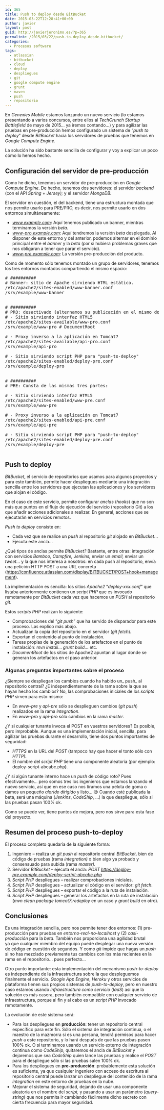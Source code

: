 ```yaml
---
id: 365
title: Push to deploy desde BitBucket
date: 2015-03-22T12:28:41+00:00
author: javier
layout: post
guid: http://javierjeronimo.es/?p=365
permalink: /2015/03/22/push-to-deploy-desde-bitbucket/
categories:
  - Procesos software
tags:
  - atlassian
  - bitbucket
  - cloud
  - deploy
  - despliegues
  - git
  - google compute engine
  - grunt
  - maven
  - push
  - repositorio
---
```

En _Genexies Mobile_ estamos lanzando un nuevo servicio (lo estamos presentando a varios concursos, entre ellos al _TechCrunch Startup Battlefield_ de mayo de 2015&#8230; ya iremos contando&#8230;) y para agilizar las pruebas en pre-producción hemos configurado un sistema de &#8220;_push to deploy_&#8221; desde _BitBucket_ hacia los servidores de pruebas que tenemos en _Google Compute Engine_.

<!--more-->

La solución ha sido bastante sencilla de configurar y voy a explicar un poco cómo lo hemos hecho.

## Configuración del servidor de pre-producción

Como he dicho, tenemos un servidor de pre-producción en _Google Compute Engine_. De hecho, tenemos dos servidores: el servidor _backend_ (con el API _Spring_ + _Jersey);_ y el servidor _MongoDB._

El servidor en cuestión, el del backend, tiene una estructura montada que nos permite usarlo para PRE/PRO, es decir, nos permite usarlo en dos entornos simultáneamente:

  * _www.example.com_: Aquí tenemos publicado un banner, mientras terminamos la versión _beta_.
  * _www-pro.example.com_: Aquí tendremos la versión _beta_ desplegada. Al disponer de este entorno y del anterior, podemos alternar en el dominio principal entre el _banner_ y la _beta_ (por si hubiera problemas graves que nos obligaran a tener que parar el servicio).
  * _www-pre.example.com_: La versión pre-producción del producto.

Como de momento sólo tenemos montado un grupo de servidores, tenemos los tres entornos montados compartiendo el mismo espacio:

<pre># ##########
# Banner: sitio de Apache sirviendo HTML estático.
/etc/apache2/sites-enabled/www-banner.conf
/srv/example/www-banner


# ##########
# PRO: desactivado (alternamos su publicación en el mismo dominio que el banner anterior). Consta de dos partes (servicio) y una adicional ("push-to-deploy"):
# - Sitio sirviendo interfaz HTML5
/etc/apache2/sites-available/www-pro.conf
/srv/example/www-pro # DocumentRoot

# - Proxy inverso a la aplicación en Tomcat7
/etc/apache2/sites-available/api-pro.conf
/srv/example/api-pro

# - Sitio sirviendo script PHP para "push-to-deploy"
/etc/apache2/sites-enabled/deploy-pro.conf
/srv/example/deploy-pro


# ##########
# PRE: Consta de las mismas tres partes:

# - Sitio sirviendo interfaz HTML5
/etc/apache2/sites-enabled/www-pre.conf
/srv/example/www-pre

# - Proxy inverso a la aplicación en Tomcat7
/etc/apache2/sites-enabled/api-pre.conf
/srv/example/api-pre

# - Sitio sirviendo script PHP para "push-to-deploy"
/etc/apache2/sites-enabled/deploy-pre.conf
/srv/example/deploy-pre

</pre>

## Push to deploy

_BitBucket_, el servicio de repositorios que usamos para algunos proyectos y para este también, permite hacer despliegues mediante una integración sencilla entre los servidores que ejecutan las aplicaciones y los servidores que alojan el código.

En el caso de este servicio, permite configurar _anclas_ (_hooks_) que no son más que puntos en el flujo de ejecución del servicio (repositorio Git) a los que añadir acciones adicionales a realizar. En general, acciones que se ejecutarán en servicios remotos.

_Push to deploy_ consiste en:

  * Cada vez que se realice un _push_ al repositorio _git_ alojado en _BitBucket_&#8230;
  * Ejecuta este ancla&#8230;

¿Qué tipos de anclas permite _BitBucket?_ Bastante, entre otras: integración con servicios _Bamboo, Campfire, Jenkins,_ enviar un _email,_ enviar un _tweet&#8230;_ y la que nos interesa a nosotros: en cada push al repositorio, envía una petición HTTP POST a una URL concreta (<https://confluence.atlassian.com/display/BITBUCKET/POST+hook+management>).

La implementación es sencilla: los sitios _Apache2_ &#8220;_deploy-xxx.conf_&#8221; que listaba anteriormente contienen un _script PHP_ que es invocado remotamente por _BitBucket_ cada vez que hacemos un _PUSH_ al repositorio _git._

Estos _scripts PHP_ realizan lo siguiente:

  * Comprobaciones del &#8220;_git push_&#8221; que ha servido de disparador para este proceso. Las explico más abajo.
  * Actualizan la copia del repositorio en el servidor (_git fetch_).
  * Exportan el contenido al punto de instalación.
  * Tareas propias de la generación de los artefactos en el punto de instalación: _mvn install_&#8230; _grunt build_&#8230; etc.
  * _DocumentRoot_ de los sitios de Apache2 apuntan al lugar donde se generan los artefactos en el paso anterior.

### Algunas preguntas importantes sobre el proceso

¿Siempre se despliegan los cambios cuando ha habido un_ push_ al repositorio central? ¿E independientemente de la rama sobre la que se hayan hecho los cambios? No, las comprobaciones iniciales de los _scripts PHP_ sirven para esto mismo:

  * En _www-pre_ y _api-pre_ sólo se desplieguen cambios (_git push_) realizados en la rama _integration_.
  * En _www-pro_ y _api-pro_ sólo cambios en la rama _master_.

¿Y si cualquier tunante invoca el POST en vuestros servidores? Es posible, pero improbable. Aunque es una implementación inicial, sencilla, para agilizar las pruebas durante el desarrollo, tiene dos puntos importantes de seguridad:

  * _HTTPS_ en la URL del _POST_ (tampoco hay que hacer el tonto sólo con _HTTP)._
  * El nombre del _script PHP_ tiene una componente aleatoria (por ejemplo: deploy-script-abcabc.php).

¿Y si algún tunante interno hace un _push_ de código roto? Pues efectivamente&#8230; pero somos tres los ingenieros que estamos lanzando el nuevo servicio, así que en ese caso nos tiramos una pelota de goma o damos un pequeño _alarido dirigido_ y listo&#8230; 😉 Cuando esté publicada la beta, será una máquina (_Jenkins_, _CodeShip_, &#8230;) la que despliegue, sólo si las pruebas pasan 100% ok.

Como se puede ver, tiene puntos de mejora, pero nos sirve para esta fase del proyecto.

## Resumen del proceso push-to-deploy

El proceso completo quedaría de la siguiente forma:

  1. Ingeniero &#8211; realiza un _git push_ al repositorio central _BitBucket_. bien de código de pruebas (rama _integration)_ o bien algo ya probado y consensuado para subida (rama _master)._
  2. Servidor _BitBucket_ &#8211; ejecuta el ancla: _POST https://deploy-pre.example.com/deploy-script-abcabc.php_
  3. _Script PHP_ despliegues &#8211; realizar comprobaciones iniciales.
  4. _Script PHP_ despliegues &#8211; actualizar el código en el servidor: _git fetch_.
  5. _Script PHP_ despliegues &#8211; exportar el código a la ruta de instalación.
  6. _Script PHP_ despliegues &#8211; generar los artefactos en la ruta de instalación (_mvn clean package tomcat7:redeploy_ en un caso y _grunt build_ en otro).

## Conclusiones

Es una integración sencilla, pero nos permite tener dos entornos: (1) pre-producción para pruebas en _entorno-real-no-localhost_ y (2) _casi-producción_ para la _beta_. También nos proporciona una agilidad brutal ya que cualquier miembro del equipo puede desplegar una nueva versión de código en cuestión de segundos. Y como _git_ impide que hagas un _push_ si no has mezclado previamente tus cambios con los más recientes en la rama en el repositorio&#8230; pues perfecto&#8230;

Otro punto importante: esta implementación del mecanismo _push-to-deploy_ es independiente de la infraestructura sobre la que despleguemos finalmente el servicio. _Google App Engine_, _Heroku_ y otros servicios de plataforma tienen sus propios sistemas de _push-to-deploy_, pero en nuestro caso estamos usando _infraestructura como servicio_ (_IaaS_) así que la solución es más casera, pero también compatible con cualquier servicio de infraestructura, porque al fin y al cabo es un _script PHP_ invocado remotamente.

La evolución de este sistema será:

  * Para los despliegues en **producción**: tener un repositorio central específico para este fin. Sólo el sistema de integración continua, o el maestro de la mazmorra si es una persona, tendrá permisos para hacer _push_ a este repositorio, y lo hará después de que las pruebas pasen 100% ok. O si terminamos usando un servicio externo de integración continua como _CodeShip_, quitaremos el ancla de _BitBucket_ y dejaremos que sea _CodeShip_ quien lance las pruebas y realice el _POST_ para el despliegue sólo si las pruebas salen 100% ok.
  * Para los despliegues en **pre-producción**: probablemente esta solución es suficiente, ya que cualquier ingeniero con acceso de escritura al repositorio central puede lanzar un despliegue del contenido de la rama _integration_ en este entorno de pruebas en la nube.
  * Mejorar el sistema de seguridad, dejando de usar una componente aleatoria en el nombre del _script,_ y pasando a usar un parámetro (_query-string_) que nos permita ir cambiando fácilmente dicho secreto con cierta frecuencia para mayor seguridad.